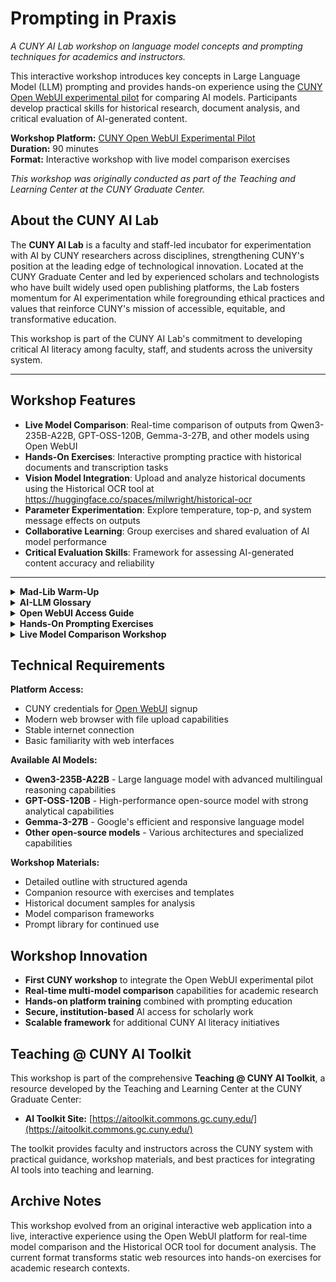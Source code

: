 # Prompting in Praxis

_A CUNY AI Lab workshop on language model concepts and prompting techniques for academics and instructors._

This interactive workshop introduces key concepts in Large Language Model (LLM) prompting and provides hands-on experience using the [CUNY Open WebUI experimental pilot](https://openwebui.cuny.qzz.io/) for comparing AI models. Participants develop practical skills for historical research, document analysis, and critical evaluation of AI-generated content.

**Workshop Platform:** [CUNY Open WebUI Experimental Pilot](https://openwebui.cuny.qzz.io/)  
**Duration:** 90 minutes  
**Format:** Interactive workshop with live model comparison exercises

_This workshop was originally conducted as part of the Teaching and Learning Center at the CUNY Graduate Center._

## About the CUNY AI Lab

The **CUNY AI Lab** is a faculty and staff-led incubator for experimentation with AI by CUNY researchers across disciplines, strengthening CUNY's position at the leading edge of technological innovation. Located at the CUNY Graduate Center and led by experienced scholars and technologists who have built widely used open publishing platforms, the Lab fosters momentum for AI experimentation while foregrounding ethical practices and values that reinforce CUNY's mission of accessible, equitable, and transformative education.

This workshop is part of the CUNY AI Lab's commitment to developing critical AI literacy among faculty, staff, and students across the university system.

---

## Workshop Features

- **Live Model Comparison**: Real-time comparison of outputs from Qwen3-235B-A22B, GPT-OSS-120B, Gemma-3-27B, and other models using Open WebUI
- **Hands-On Exercises**: Interactive prompting practice with historical documents and transcription tasks
- **Vision Model Integration**: Upload and analyze historical documents using the Historical OCR tool at https://huggingface.co/spaces/milwright/historical-ocr
- **Parameter Experimentation**: Explore temperature, top-p, and system message effects on outputs
- **Collaborative Learning**: Group exercises and shared evaluation of AI model performance
- **Critical Evaluation Skills**: Framework for assessing AI-generated content accuracy and reliability

---

<details>
<summary><strong>Mad-Lib Warm-Up</strong></summary>

**Term Bank:** `API`, `Batch Prompting`, `Model`, `Prompt`, `Training Data`, `Embeddings`, `System Message`, `Temperature`, `Top-p`, `Tokens`

> **Anatomy of a Prompt:**

```text
A(n) [Prompt] begins with a [System Message] that tells the [Model] which role to play.
By lowering [Temperature] or [Top-p], you shrink the model's creative range.
Once authenticated with a secret key, the request travels through an [API].
After slicing language from your prompt into [Tokens], the AI system consults its [Training Data] to predict the next steps in the sequence based on mathematical vectors called [Embeddings].
Even so, gym class heroes like to speed things up with [Batch Prompting].
```

</details>

<details>
<summary><strong>AI-LLM Glossary</strong></summary>

### Key Concepts

- **Generative AI:** A subset of artificial intelligence that processes natural language input to generate content (text, images, or music) based on patterns from training data.
- **LLM (Large Language Model):** A transformer-based neural network with billions of parameters, trained on vast text corpora to predict and generate language.
- **Vision Language Model (VLM):** A model that processes and interprets visual data (images) to extract information, used for tasks involving both text and images.
- **Training Data:** Sprawling codex of text and/or image data whose statistical patterns guide the behavior of AI models trained on it.
- **Token:** A small unit of text (often a word or sub-word) that the model processes and predicts sequentially.

### Prompting Methods

- **Prompt:** The explicit instruction or input you provide to a language model to elicit a response.
- **System Message:** A special instruction at the start of a conversation that sets persistent rules and behavior for the model, distinct from user prompts.
- **Temperature:** A sampling parameter (0–2) that controls output randomness: lower values make responses more focused while higher values increase creativity.
- **Top-p:** Helps decide which words (tokens) a model should consider when generating text, balancing common words and more varied options.

### Advanced Techniques

- **Prompt Engineering:** The systematic practice of designing, testing, and refining prompts to achieve specific outputs.
- **Fine-Tuning:** Further training a pre-trained model on custom labeled data to specialize its behavior for particular tasks.
- **Batch Prompting:** A method for submitting multiple prompt variations at once to compare outputs efficiently.
- **OCR (Optical Character Recognition):** Technology that converts different types of documents into editable and searchable text data.

### Infrastructure

- **API:** Application Programming Interface – protocols that allow different software to communicate, enabling interactions with AI models.
- **API Key:** A unique code used to authenticate and authorize access to an API, ensuring secure and controlled usage.
- **Model Provider:** The organization or platform that hosts and provides access to a specific AI model via an API.

</details>

<details>
<summary><strong>Open WebUI Access Guide</strong></summary>

**CUNY Open WebUI Experimental Pilot:** [https://openwebui.cuny.qzz.io/](https://openwebui.cuny.qzz.io/)

### Getting Started

1. **Sign Up**: Visit the CUNY Open WebUI portal and create an account using your CUNY credentials
2. **Select Models**: Choose from multiple available models including:
   - **Qwen3-235B-A22B** - Large language model with advanced multilingual reasoning capabilities
   - **GPT-OSS-120B** - High-performance open-source model with strong analytical capabilities
   - **Gemma-3-27B** - Google's efficient and responsive language model
   - **Other open-source models** - Various architectures and specialized capabilities

### Key Features

- **Multiple Model Access**: Compare outputs across different AI models
- **Vision Capabilities**: Upload and analyze images with vision-enabled models
- **Conversation History**: Save and revisit your prompting experiments
- **Temperature Controls**: Adjust creativity/determinism settings
- **System Messages**: Set persistent instructions for model behavior

### Workshop Integration

This platform provides hands-on experience with:
- Prompt engineering techniques
- Model comparison and evaluation
- Vision model capabilities for document analysis
- Temperature and parameter adjustment
- Historical document transcription workflows

</details>

<details>
<summary><strong>Hands-On Prompting Exercises</strong></summary>

**Platform:** Use [CUNY Open WebUI](https://openwebui.cuny.qzz.io/) for all exercises

### Exercise 1: Document Completion

**Objective:** Test how different models handle incomplete historical texts

**Setup in Open WebUI:**
1. Select a model (try Qwen3-235B-A22B first, then compare with GPT-OSS-120B)
2. Set temperature to 0.2 for focused completion
3. Use this prompt template:

```prompt
Complete the incomplete paragraph in the following excerpt from a primary source:

[insert your historical document excerpt here]

Maintain the original writing style and historical context.
```

**Experiment:** Try the same prompt with temperature settings of 0.2, 0.5, and 0.8 to observe how creativity affects historical accuracy.

### Exercise 2: Document OCR Analysis with Historical OCR

**Objective:** Use specialized OCR tools for historical document transcription and analysis

**Setup:**
1. Navigate to the Historical OCR tool: **https://huggingface.co/spaces/milwright/historical-ocr**
2. Upload historical document images (handwritten texts, archival materials, manuscripts)
3. Use the specialized historical document processing capabilities

**Process:**
1. **Upload Document:** Select historical document image for analysis
2. **OCR Processing:** Let the Historical OCR tool extract text and analyze document structure
3. **Review Results:** Examine transcription accuracy optimized for historical materials
4. **Compare with Text Models:** Copy OCR output to Open WebUI for further analysis

**Follow-up Analysis in Open WebUI:**
Use the OCR results with text models for enhanced interpretation:

```prompt
Based on this OCR transcription from a historical document:

[Paste Historical OCR results here]

Provide:
1. Historical context and significance
2. Enhanced metadata following Dublin Core standards
3. Corrections to any transcription errors you notice
4. Analysis of writing style and period characteristics
```

### Exercise 3: Model Comparison

**Objective:** Compare outputs across different models using the same prompt

**Process:**
1. Choose one historical document or text excerpt
2. Use identical prompts across 3 different models available in Open WebUI
3. Document differences in:
   - Accuracy of transcription
   - Interpretation of context
   - Handling of ambiguous elements
   - Response structure and completeness

</details>

<details>
<summary><strong>Live Model Comparison Workshop</strong></summary>

**Platform:** [CUNY Open WebUI](https://openwebui.cuny.qzz.io/) for real-time comparison

### Document Analysis Demonstration

**Workshop Activity:** Participants will use Open WebUI to analyze historical documents in real-time and compare results across multiple models.

#### Sample Documents Available:

1. **Handwritten Recipe Card** - Test OCR capabilities on cursive handwriting
2. **18th-Century Satirical Engraving** - Challenge vision models with mixed text/image content
3. **Historical Manuscripts** - Evaluate handling of aged document conditions

#### Live Comparison Process:

**Step 1: Setup**
- Log into Open WebUI
- Select first model (e.g., Qwen3-235B-A22B)
- Upload chosen document

**Step 2: Baseline Analysis**
```prompt
Analyze this historical document and provide:
1. Complete transcription of all visible text
2. Descriptive alt-text for accessibility
3. Historical context and significance
4. Document condition assessment
```

**Step 3: Model Switching**
- Switch to different model (e.g., Claude 3.5 Sonnet, Gemini Pro Vision)
- Use identical prompt for comparison
- Document variations in output

#### Evaluation Framework

When comparing model outputs, assess:

- **Transcription Accuracy**: Character-level precision, especially with challenging handwriting
- **Contextual Understanding**: Historical awareness and appropriate interpretations
- **Metadata Extraction**: Ability to identify dates, authors, locations, themes
- **Accessibility Features**: Quality of alt-text descriptions for visual elements
- **Response Structure**: Organization and completeness of analysis
- **Confidence Calibration**: Appropriate uncertainty when text is unclear

#### Workshop Outcomes

Participants will create a comparison matrix documenting model strengths and limitations for different document types and analysis tasks.

</details>

## Technical Requirements

**Platform Access:**
- CUNY credentials for [Open WebUI](https://openwebui.cuny.qzz.io/) signup
- Modern web browser with file upload capabilities
- Stable internet connection
- Basic familiarity with web interfaces

**Available AI Models:**
- **Qwen3-235B-A22B** - Large language model with advanced multilingual reasoning capabilities
- **GPT-OSS-120B** - High-performance open-source model with strong analytical capabilities
- **Gemma-3-27B** - Google's efficient and responsive language model
- **Other open-source models** - Various architectures and specialized capabilities

**Workshop Materials:**
- Detailed outline with structured agenda
- Companion resource with exercises and templates
- Historical document samples for analysis
- Model comparison frameworks
- Prompt library for continued use

## Workshop Innovation

- **First CUNY workshop** to integrate the Open WebUI experimental pilot
- **Real-time multi-model comparison** capabilities for academic research
- **Hands-on platform training** combined with prompting education
- **Secure, institution-based** AI access for scholarly work
- **Scalable framework** for additional CUNY AI literacy initiatives

## Teaching @ CUNY AI Toolkit

This workshop is part of the comprehensive **Teaching @ CUNY AI Toolkit**, a resource developed by the Teaching and Learning Center at the CUNY Graduate Center:

- **AI Toolkit Site:** [https://aitoolkit.commons.gc.cuny.edu/](https://aitoolkit.commons.gc.cuny.edu/)

The toolkit provides faculty and instructors across the CUNY system with practical guidance, workshop materials, and best practices for integrating AI tools into teaching and learning.

## Archive Notes

This workshop evolved from an original interactive web application into a live, interactive experience using the Open WebUI platform for real-time model comparison and the Historical OCR tool for document analysis. The current format transforms static web resources into hands-on exercises for academic research contexts.
